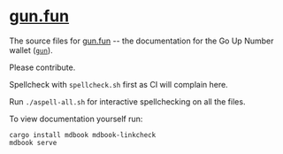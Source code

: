 # [gun.fun](https://gun.fun)

The source files for [gun.fun](https://gun.fun) -- the documentation for the Go Up Number wallet ([`gun`](https://github.com/GoUpNumber/gun)).

Please contribute.

Spellcheck with `spellcheck.sh` first as CI will complain here.

Run `./aspell-all.sh` for interactive spellchecking on all the files.

To view documentation yourself run:

```
cargo install mdbook mdbook-linkcheck
mdbook serve
```
